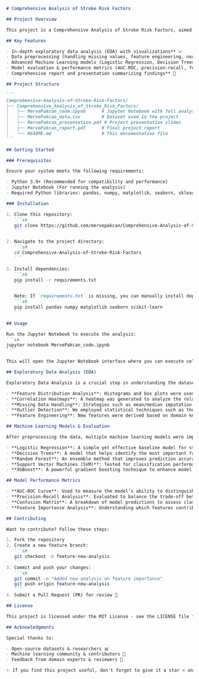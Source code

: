 ````markdown name=README.md
# Comprehensive Analysis of Stroke Risk Factors

## Project Overview

This project is a Comprehensive Analysis of Stroke Risk Factors, aimed at identifying and evaluating the key variables affecting stroke risk. Using data-driven methodologies, this project incorporates exploratory data analysis, visualization, and machine learning models to extract meaningful insights and predict stroke probability with high accuracy.

## Key Features

- In-depth exploratory data analysis (EDA) with visualizations** 📈
- Data preprocessing (handling missing values, feature engineering, normalization)** 🛠
- Advanced Machine Learning models (Logistic Regression, Decision Trees, Random Forest, SVM, XGBoost)** 🤖
- Model evaluation & performance metrics (AUC-ROC, precision-recall, feature importance)** 📊
- Comprehensive report and presentation summarizing findings** 📜

## Project Structure

```
Comprehensive-Analysis-of-Stroke-Risk-Factors/
├── Comprehensive_Analysis_of_Stroke_Risk_Factors/
│   ├── MervePakcan_code.ipynb      # Jupyter Notebook with full analysis
│   ├── MervePakcan_data.csv        # Dataset used in the project
│   ├── MervePakcan_presentation.pdf # Project presentation slides
│   ├── MervePakcan_report.pdf      # Final project report
│   └── README.md                   # This documentation file
```

## Getting Started

### Prerequisites

Ensure your system meets the following requirements:

- Python 3.9+ (Recommended for compatibility and performance)
- Jupyter Notebook (For running the analysis)
- Required Python libraries: pandas, numpy, matplotlib, seaborn, sklearn

### Installation

1. Clone this repository:
   ```sh
   git clone https://github.com/mervepakcan/Comprehensive-Analysis-of-Stroke-Risk-Factors.git
   ```

2. Navigate to the project directory:
   ```sh
   cd Comprehensive-Analysis-of-Stroke-Risk-Factors
   ```

3. Install dependencies:
   ```sh
   pip install -r requirements.txt
   ```

   Note: If `requirements.txt` is missing, you can manually install dependencies:
   ```sh
   pip install pandas numpy matplotlib seaborn scikit-learn
   ```

## Usage

Run the Jupyter Notebook to execute the analysis:
```sh
jupyter notebook MervePakcan_code.ipynb
```

This will open the Jupyter Notebook interface where you can execute cells step by step.

## Exploratory Data Analysis (EDA)

Exploratory Data Analysis is a crucial step in understanding the dataset and uncovering patterns before applying machine learning models. In this project, we have applied various EDA techniques, including:

- **Feature Distribution Analysis**: Histograms and box plots were used to visualize the spread of continuous variables and detect outliers.
- **Correlation Heatmaps**: A heatmap was generated to analyze the relationships between different variables and identify potential dependencies.
- **Missing Data Handling**: Strategies such as mean/median imputation and categorical encoding were used to handle missing values.
- **Outlier Detection**: We employed statistical techniques such as the IQR method and Z-score analysis to detect anomalies in the dataset.
- **Feature Engineering**: New features were derived based on domain knowledge to improve model performance.

## Machine Learning Models & Evaluation

After preprocessing the data, multiple machine learning models were implemented to predict stroke risk. The following models were used:

- **Logistic Regression**: A simple yet effective baseline model for stroke prediction, used to evaluate the significance of each feature.
- **Decision Trees**: A model that helps identify the most important factors contributing to stroke risk by constructing interpretable decision rules.
- **Random Forest**: An ensemble method that improves prediction accuracy by combining multiple decision trees and reducing overfitting.
- **Support Vector Machines (SVM)**: Tested for classification performance in high-dimensional spaces.
- **XGBoost**: A powerful gradient boosting technique to enhance model accuracy and generalization.

## Model Performance Metrics

- **AUC-ROC Curve**: Used to measure the model’s ability to distinguish between stroke-positive and stroke-negative cases.
- **Precision-Recall Analysis**: Evaluated to balance the trade-off between false positives and false negatives.
- **Confusion Matrix**: A breakdown of model predictions to assess classification accuracy and error distribution.
- **Feature Importance Analysis**: Understanding which features contribute the most to model predictions.

## Contributing

Want to contribute? Follow these steps:

1. Fork the repository
2. Create a new feature branch:
   ```sh
   git checkout -b feature-new-analysis
   ```
3. Commit and push your changes:
   ```sh
   git commit -m "Added new analysis on feature importance"
   git push origin feature-new-analysis
   ```
4. Submit a Pull Request (PR) for review 🚀

## License

This project is licensed under the MIT License - see the LICENSE file for details.

## Acknowledgments

Special thanks to:

- Open-source datasets & researchers 📊
- Machine learning community & contributors 👏
- Feedback from domain experts & reviewers 🤝

✨ If you find this project useful, don't forget to give it a star ⭐ on GitHub! ✨
````
